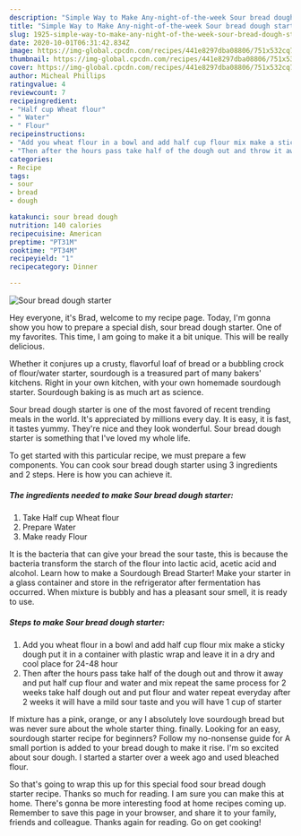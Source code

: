 ```yaml
---
description: "Simple Way to Make Any-night-of-the-week Sour bread dough starter"
title: "Simple Way to Make Any-night-of-the-week Sour bread dough starter"
slug: 1925-simple-way-to-make-any-night-of-the-week-sour-bread-dough-starter
date: 2020-10-01T06:31:42.834Z
image: https://img-global.cpcdn.com/recipes/441e8297dba08806/751x532cq70/sour-bread-dough-starter-recipe-main-photo.jpg
thumbnail: https://img-global.cpcdn.com/recipes/441e8297dba08806/751x532cq70/sour-bread-dough-starter-recipe-main-photo.jpg
cover: https://img-global.cpcdn.com/recipes/441e8297dba08806/751x532cq70/sour-bread-dough-starter-recipe-main-photo.jpg
author: Micheal Phillips
ratingvalue: 4
reviewcount: 7
recipeingredient:
- "Half cup Wheat flour"
- " Water"
- " Flour"
recipeinstructions:
- "Add you wheat flour in a bowl and add half cup flour mix make a sticky dough put it in a container with plastic wrap and leave it in a dry and cool place for 24-48 hour"
- "Then after the hours pass take half of the dough out and throw it away and put half cup flour and water and mix repeat the same process for 2 weeks take half dough out and put flour and water repeat everyday after 2 weeks it will have a mild sour taste and you will have 1 cup of starter"
categories:
- Recipe
tags:
- sour
- bread
- dough

katakunci: sour bread dough 
nutrition: 140 calories
recipecuisine: American
preptime: "PT31M"
cooktime: "PT34M"
recipeyield: "1"
recipecategory: Dinner

---
```



![Sour bread dough starter](https://img-global.cpcdn.com/recipes/441e8297dba08806/751x532cq70/sour-bread-dough-starter-recipe-main-photo.jpg)

Hey everyone, it's Brad, welcome to my recipe page. Today, I'm gonna show you how to prepare a special dish, sour bread dough starter. One of my favorites. This time, I am going to make it a bit unique. This will be really delicious.

Whether it conjures up a crusty, flavorful loaf of bread or a bubbling crock of flour/water starter, sourdough is a treasured part of many bakers&#39; kitchens. Right in your own kitchen, with your own homemade sourdough starter. Sourdough baking is as much art as science.

Sour bread dough starter is one of the most favored of recent trending meals in the world. It's appreciated by millions every day. It is easy, it is fast, it tastes yummy. They're nice and they look wonderful. Sour bread dough starter is something that I've loved my whole life.


To get started with this particular recipe, we must prepare a few components. You can cook sour bread dough starter using 3 ingredients and 2 steps. Here is how you can achieve it.

<!--inarticleads1-->

##### The ingredients needed to make Sour bread dough starter:

1. Take Half cup Wheat flour
1. Prepare  Water
1. Make ready  Flour


It is the bacteria that can give your bread the sour taste, this is because the bacteria transform the starch of the flour into lactic acid, acetic acid and alcohol. Learn how to make a Sourdough Bread Starter! Make your starter in a glass container and store in the refrigerator after fermentation has occurred. When mixture is bubbly and has a pleasant sour smell, it is ready to use. 

<!--inarticleads2-->

##### Steps to make Sour bread dough starter:

1. Add you wheat flour in a bowl and add half cup flour mix make a sticky dough put it in a container with plastic wrap and leave it in a dry and cool place for 24-48 hour
1. Then after the hours pass take half of the dough out and throw it away and put half cup flour and water and mix repeat the same process for 2 weeks take half dough out and put flour and water repeat everyday after 2 weeks it will have a mild sour taste and you will have 1 cup of starter


If mixture has a pink, orange, or any I absolutely love sourdough bread but was never sure about the whole starter thing. finally. Looking for an easy, sourdough starter recipe for beginners? Follow my no-nonsense guide for A small portion is added to your bread dough to make it rise. I&#39;m so excited about sour dough. I started a starter over a week ago and used bleached flour. 

So that's going to wrap this up for this special food sour bread dough starter recipe. Thanks so much for reading. I am sure you can make this at home. There's gonna be more interesting food at home recipes coming up. Remember to save this page in your browser, and share it to your family, friends and colleague. Thanks again for reading. Go on get cooking!
